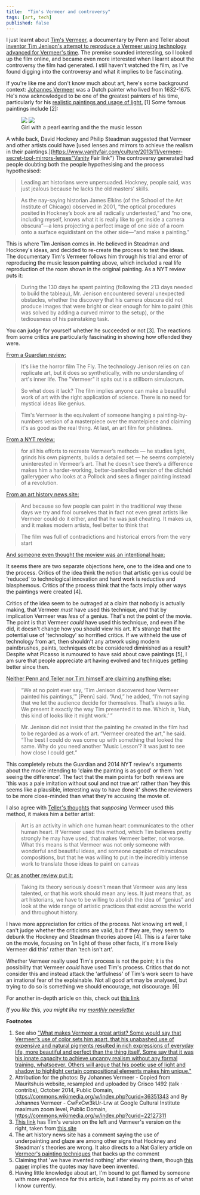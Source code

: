 ```yaml
---
title:  "Tim's Vermeer and controversy"  
tags: [art, tech]
published: false
---
```


I just learnt about [Tim's Vermeer](https://sonyclassics.com/timsvermeer/ "website"), a documentary by Penn and Teller about [inventor Tim Jenison's attempt to reproduce a Vermeer using technology advanced for Vermeer's time](https://en.wikipedia.org/wiki/Tim%27s_Vermeer "wiki link"). The premise sounded interesting, so I looked up the film online, and became even more interested when I learnt about the controversy the film had generated. I still haven't watched the film, as I've found digging into the controversy and what it implies to be fascinating. 

If you're like me and don't know much about art, here's some background context: [Johannes Vermeer](https://en.wikipedia.org/wiki/Johannes_Vermeer "wiki") was a Dutch painter who lived from 1632-1675. He's now acknowledged to be one of the greatest painters of his time, particularly for his [realistic paintings and usage of light.](https://www.artble.com/artists/johannes_vermeer/more_information/style_and_technique "vermeer style") \[1\] Some famous paintings include \[2\]:

<figure class="half">
    <a href="/assets/images/vermeer-pearl.jpg"><img src="/assets/images/vermeer-pearl.jpg"></a>
    <a href="/assets/images/vermeer-music.jpg"><img src="/assets/images/vermeer-music.jpg"></a>
    <figcaption>Girl with a pearl earring and the the music lesson</figcaption>
</figure>

A while back, David Hockney and Philip Steadman suggested that Vermeer and other artists could have [used lenses and mirrors to achieve the realism in their paintings.](https://www.vanityfair.com/culture/2013/11/vermeer-secret-tool-mirrors-lenses"Vanity Fair link") The controversy generated had people doubting both the people hypothesising and the process hypothesised:

> Leading art historians were unpersuaded. Hockney, people said, was just jealous because he lacks the old masters’ skills.

> As the nay-saying historian James Elkins (of the School of the Art Institute of Chicago) observed in 2001, “the optical procedures posited in Hockney’s book are all radically undertested,” and “no one, including myself, knows what it is really like to get inside a camera obscura”—a lens projecting a perfect image of one side of a room onto a surface equidistant on the other side—“and make a painting.” 

This is where Tim Jenison comes in. He believed in Steadman and Hockney's ideas, and decided to re-create the process to test the ideas. The documentary Tim's Vermeer follows him through his trial and error of reproducing the music lesson painting above, which included a real life reproduction of the room shown in the original painting. As a NYT review puts it:

> During the 130 days he spent painting (following the 213 days needed to build the tableau), Mr. Jenison encountered several unexpected obstacles, whether the discovery that his camera obscura did not produce images that were bright or clear enough for him to paint (this was solved by adding a curved mirror to the setup), or the tediousness of his painstaking task.

You can judge for yourself whether he succeeded or not \[3\]. The reactions from some critics are particularly fascinating in showing how offended they were.

[From a Guardian review:](https://www.theguardian.com/artanddesign/jonathanjonesblog/2014/jan/28/tims-vermeer-fails "guardian")

> It's like the horror film The Fly. The technology Jenison relies on can replicate art, but it does so synthetically, with no understanding of art's inner life. The "Vermeer" it spits out is a stillborn simulacrum.

> So what does it lack? The film implies anyone can make a beautiful work of art with the right application of science. There is no need for mystical ideas like genius.

> Tim's Vermeer is the equivalent of someone hanging a painting-by-numbers version of a masterpiece over the mantelpiece and claiming it's as good as the real thing. At last, an art film for philistines.

[From a NYT review:](https://www.nytimes.com/2014/01/31/movies/tims-vermeer-chronicles-an-attempt-to-make-one.html "NYT")

> for all his efforts to recreate Vermeer’s methods — he studies light, grinds his own pigments, builds a detailed set — he seems completely uninterested in Vermeer’s art. That he doesn’t see there’s a difference makes him a harder-working, better-bankrolled version of the clichéd gallerygoer who looks at a Pollock and sees a finger painting instead of a revolution.

[From an art history news site:](https://www.arthistorynews.com/articles/2614_Tims_notVermeer "AHN")

> And because so few people can paint in the traditional way these days we try and fool ourselves that in fact not even great artists like Vermeer could do it either, and that he was just cheating. It makes us, and it makes modern artists, feel better to think that

> The film was full of contradictions and historical errors from the very start

[And someone even thought the moview was an intentional hoax:](https://digitopoly.org/2014/06/15/10-reasons-to-doubt-tims-vermeer/ "10 reasons to doubt")

It seems there are two separate objections here, one to the idea and one to the process. Critics of the idea think the notion that artistic genius could be 'reduced' to technological innovation and hard work is reductive and blasphemous. Critics of the process think that the facts imply other ways the paintings were created \[4\].  

Critics of the idea seem to be outraged at a claim that nobody is actually making, that Vermeer *must* have used this technique, and that by implication Vermeer was *less* of a genius. That's not the point of the movie. The point is that Vermeer *could* have used this technique, and even if he did, it doesn't change how you should view his art. It's strange that the potential use of 'technology' so horrified critics. If we withheld the use of technology from art, then shouldn't any artwork using modern paintbrushes, paints, techniques etc be considered diminished as a result? Despite what Picasso is rumoured to have said about cave paintings \[5\], I am sure that people appreciate art having evolved and techniques getting better since then.

[Neither Penn and Teller nor Tim himself are claiming anything else:](https://www.nytimes.com/2013/12/01/movies/tim-jenison-an-inventor-paints-the-music-lesson.html "NYT article")

> “We at no point ever say, ‘Tim Jenison discovered how Vermeer painted his paintings,’” \[Penn\] said. “And,” he added, “I’m not saying that we let the audience decide for themselves. That’s always a lie. We present it exactly the way Tim presented it to me. Which is, ‘Huh, this kind of looks like it might work.’ ”

> Mr. Jenison did not insist that the painting he created in the film had to be regarded as a work of art. “Vermeer created the art,” he said. “The best I could do was come up with something that looked the same. Why do you need another ‘Music Lesson’? It was just to see how close I could get.”

This completely rebuts the Guardian and 2014 NYT review's arguments about the movie intending to 'claim the painting is as good' or them 'not seeing the difference'. The fact that the main points for both reviews are 'this was a pale imitation without soul and not true art' rather than 'hey this seems like a plausible, interesting way to have done it' shows the reviewers to be more close-minded than what they're accusing the movie of.

I also agree with [Teller's thoughts](https://www.npr.org/2013/12/02/248190117/teller-breaks-his-silence-to-talk-tims-vermeer "teller") that *supposing* Vermeer used this method, it makes him a better artist:

> Art is an activity in which one human heart communicates to the other human heart. If Vermeer used this method, which Tim believes pretty strongly he may have used, that makes Vermeer better, not worse. What this means is that Vermeer was not only someone with wonderful and beautiful ideas, and someone capable of miraculous compositions, but that he was willing to put in the incredibly intense work to translate those ideas to paint on canvas

[Or as another review put it:](http://www.howtotalkaboutarthistory.com/reader-questions/tims-vermeer-artistic-genius/ "how to talk")

> Taking its theory seriously doesn’t mean that Vermeer was any less talented, or that his work should mean any less. It just means that, as art historians, we have to be willing to abolish the idea of “genius” and look at the wide range of artistic practices that exist across the world and throughout history.

I have more appreciation for critics of the process. Not knowing art well, I can't judge whether the criticisms are valid, but if they are, they seem to debunk the Hockney and Steadman theories above \[4\]. This is a fairer take on the movie, focusing on 'in light of these other facts, it's more likely Vermeer did this' rather than 'tech isn't art'. 

Whether Vermeer really used Tim's process is not the point; it is the possibility that Vermeer *could* have used Tim's process. Critics that do not consider this and instead attack the 'artfulness' of Tim's work seem to have an irrational fear of the explainable. Not all good art may be analysed, but trying to do so is something we should encourage, not discourage. \[6\]

For another in-depth article on this, check out [this link](http://www.davidbordwell.net/blog/2014/02/03/i-am-a-camera-sometimes-tims-vermeer/ "david bordwell")

*If you like this, you might like my [monthly newsletter](https://avoidboringpeople.substack.com/ "ABP")*

**Footnotes** 
1. See also ["What makes Vermeer a great artist? Some would say that Vermeer’s use of color sets him apart, that his unabashed use of expensive and natural pigments resulted in rich expressions of everyday life, more beautiful and perfect than the thing itself. Some say that it was his innate capacity to achieve uncanny realism without any formal training, whatsoever. Others will argue that his poetic use of light and shadow to highlight certain compositional elements makes him unique."](https://www.santafe.edu/events/painting-and-optics-17th-century-discussion-and-sc "santa fe vermeer")
2. Attribution for the photos: By Johannes Vermeer - Copied from Mauritshuis website, resampled and uploaded by Crisco 1492 (talk · contribs), October 2014, Public Domain, https://commons.wikimedia.org/w/index.php?curid=36351343 and By Johannes Vermeer - CwFxCw3kUr-Lrw at Google Cultural Institute maximum zoom level, Public Domain, https://commons.wikimedia.org/w/index.php?curid=22127311
3. [This link](http://www.howtotalkaboutarthistory.com/wp-content/uploads/2016/11/vermeer-big.png "comps") has Tim's version on the left and Vermeer's version on the right, taken from [this site](http://www.howtotalkaboutarthistory.com/reader-questions/tims-vermeer-artistic-genius/ "vermeer review")
4. The art history news site has a comment saying the use of underpainting and glaze are among other signs that Hockney and Steadman's theories are wrong. It also directs to a Nat Gallery article on [Vermeer's painting techniques](https://www.nationalgallery.org.uk/paintings/research/meaning-of-making/vermeer-and-technique/paint-application "Nat Gallery") that backs up the comment
5. Claiming that 'we have invented nothing' after viewing them, though [this paper](http://www.euskomedia.org/PDFAnlt/munibe/aa/200503217223.pdf "quote source") implies the quotes may have been invented.
6. Having little knowledge about art, I'm bound to get flamed by someone with more experience for this article, but I stand by my points as of what I know currently. 
